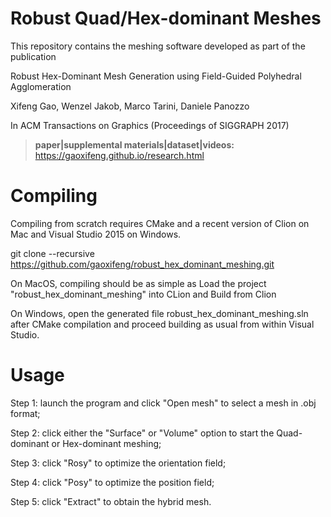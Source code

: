 # Robust Quad/Hex-dominant Meshes

This repository contains the meshing software developed as part of the publication

Robust Hex-Dominant Mesh Generation using Field-Guided Polyhedral Agglomeration 

Xifeng Gao, Wenzel Jakob, Marco Tarini, Daniele Panozzo

In ACM Transactions on Graphics (Proceedings of SIGGRAPH 2017)

> **paper|supplemental materials|dataset|videos:** https://gaoxifeng.github.io/research.html

# Compiling

Compiling from scratch requires CMake and a recent version of Clion on Mac and Visual Studio 2015 on Windows.

git clone --recursive https://github.com/gaoxifeng/robust_hex_dominant_meshing.git

On MacOS, compiling should be as simple as Load the project "robust_hex_dominant_meshing" into CLion and Build from Clion

On Windows, open the generated file robust_hex_dominant_meshing.sln after CMake compilation and proceed building as usual from within Visual Studio.

# Usage

Step 1: launch the program and click "Open mesh" to select a mesh in .obj format;

Step 2: click either the "Surface" or "Volume" option to start the Quad-dominant or Hex-dominant meshing;

Step 3: click "Rosy" to optimize the orientation field;

Step 4: click "Posy" to optimize the position field;

Step 5: click "Extract" to obtain the hybrid mesh.
